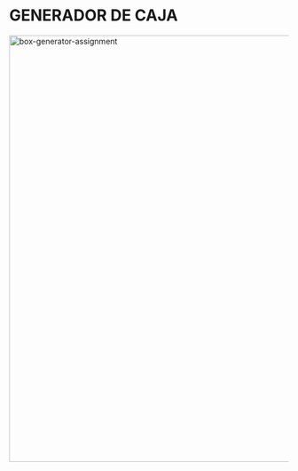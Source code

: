 # GENERADOR DE CAJA
<img width="768" alt="box-generator-assignment" src="https://user-images.githubusercontent.com/65367383/215330825-1f90f165-25cc-402d-8507-22316baad6f9.png">
